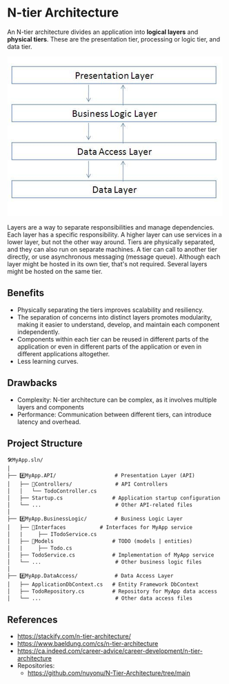 # N-tier Architecture

An N-tier architecture divides an application into **logical layers** and **physical tiers**. These are the presentation tier, processing or logic tier, and data tier.

![N-tier architecture - Code Project source](image.png)

Layers are a way to separate responsibilities and manage dependencies. Each layer has a specific responsibility. A higher layer can use services in a lower layer, but not the other way around.
Tiers are physically separated, and they can also run on separate machines. A tier can call to another tier directly, or use asynchronous messaging (message queue). Although each layer might be hosted in its own tier, that's not required. Several layers might be hosted on the same tier.

## Benefits

- Physically separating the tiers improves scalability and resiliency.
- The separation of concerns into distinct layers promotes modularity, making it easier to understand, develop, and maintain each component independently.
- Components within each tier can be reused in different parts of the application or even in different parts of the application or even in different applications altogether.
- Less learning curves.

## Drawbacks

- Complexity: N-tier architecture can be complex, as it involves multiple layers and components
- Performance: Communication between different tiers, can introduce latency and overhead.

## Project Structure

```
🛠️MyApp.sln/
│
├── #️⃣MyApp.API/                   # Presentation Layer (API)
│   ├── 📂Controllers/              # API Controllers
│   │   └── TodoController.cs
│   ├── Startup.cs                # Application startup configuration
│   └── ...                        # Other API-related files
│
├── #️⃣MyApp.BusinessLogic/         # Business Logic Layer
│   ├── 📂Interfaces           # Interfaces for MyApp service
│   |     ├── ITodoService.cs
│   ├── 📂Models                   # TODO (models | entities)
│   |     ├── Todo.cs
│   ├── TodoService.cs            # Implementation of MyApp service
│   └── ...                        # Other business logic files
│
├── #️⃣MyApp.DataAccess/            # Data Access Layer
│   ├── ApplicationDbContext.cs   # Entity Framework DbContext
│   ├── TodoRepository.cs         # Repository for MyApp data access
│   └── ...                        # Other data access files
```

## References
- https://stackify.com/n-tier-architecture/
- https://www.baeldung.com/cs/n-tier-architecture
- https://ca.indeed.com/career-advice/career-development/n-tier-architecture
- Repositories:
  - https://github.com/nuyonu/N-Tier-Architecture/tree/main 
